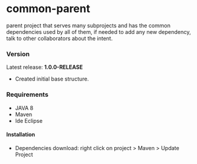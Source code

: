 # common-parent
parent project that serves many subprojects and has the common dependencies used by all of them, if needed to add any new dependency, talk to other collaborators about the intent.
### Version
Latest release: **1.0.0-RELEASE**
* Created initial base structure.

### Requirements 
* JAVA 8
* Maven
* Ide Eclipse

#### Installation <br>
* Dependencies download: right click on project > Maven > Update Project